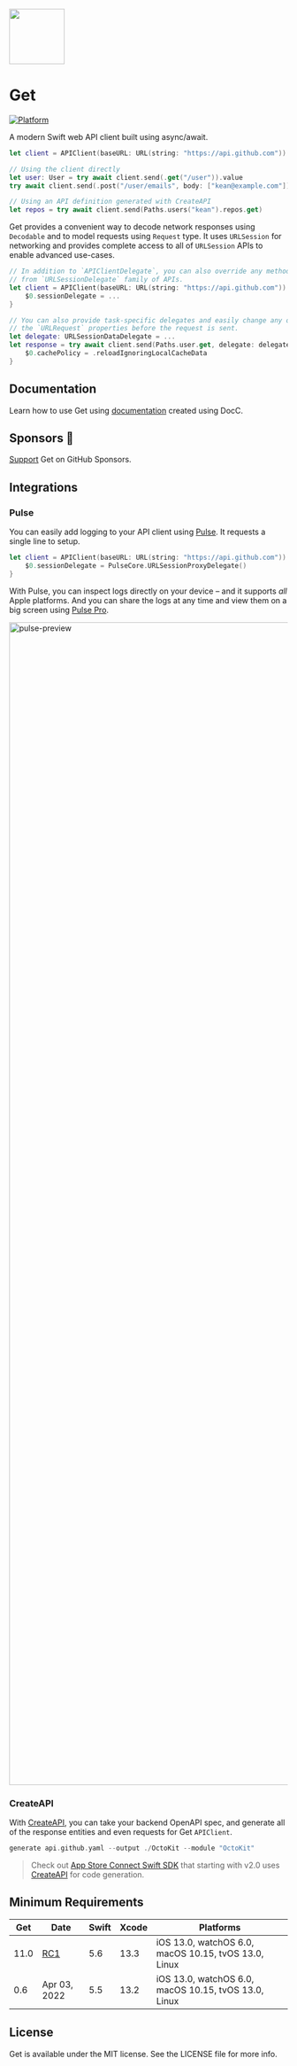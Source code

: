 <br>
<img src="https://user-images.githubusercontent.com/1567433/147299567-234fc104-b5ee-40b0-aa75-98f7256f1389.png" width="100px">


# Get

[![Platform](https://img.shields.io/badge/Platforms-iOS%20%7C%20macOS%20%7C%20watchOS%20%7C%20tvOS%20%7C%20Linux-4E4E4E.svg?colorA=28a745)](#installation)

A modern Swift web API client built using async/await.

```swift
let client = APIClient(baseURL: URL(string: "https://api.github.com"))

// Using the client directly
let user: User = try await client.send(.get("/user")).value
try await client.send(.post("/user/emails", body: ["kean@example.com"]))

// Using an API definition generated with CreateAPI
let repos = try await client.send(Paths.users("kean").repos.get)
```

Get provides a convenient way to decode network responses using `Decodable` and to model requests using `Request` type. It uses `URLSession` for networking and provides complete access to all of `URLSession` APIs to enable advanced use-cases.

```swift
// In addition to `APIClientDelegate`, you can also override any methods
// from `URLSessionDelegate` family of APIs.
let client = APIClient(baseURL: URL(string: "https://api.github.com")) {
    $0.sessionDelegate = ...
}

// You can also provide task-specific delegates and easily change any of
// the `URLRequest` properties before the request is sent.
let delegate: URLSessionDataDelegate = ...
let response = try await client.send(Paths.user.get, delegate: delegate) {
    $0.cachePolicy = .reloadIgnoringLocalCacheData
}
```

## Documentation

Learn how to use Get using [documentation](https://kean-docs.github.io/get/documentation/get/) created using DocC.

## Sponsors 💖

[Support](https://github.com/sponsors/kean) Get on GitHub Sponsors.

## Integrations

### Pulse

You can easily add logging to your API client using [Pulse](https://github.com/kean/Pulse). It requests a single line to setup.

```swift
let client = APIClient(baseURL: URL(string: "https://api.github.com")) {
    $0.sessionDelegate = PulseCore.URLSessionProxyDelegate()
}
```

With Pulse, you can inspect logs directly on your device – and it supports _all_ Apple platforms. And you can share the logs at any time and view them on a big screen using [Pulse Pro](https://kean.blog/pulse/guides/pulse-pro).

<img width="2100" alt="pulse-preview" src="https://user-images.githubusercontent.com/1567433/177911236-541117b8-11aa-4a31-9343-733e55a5abe8.png">

### CreateAPI

With [CreateAPI](https://github.com/kean/CreateAPI), you can take your backend OpenAPI spec, and generate all of the response entities and even requests for Get `APIClient`.

```swift
generate api.github.yaml --output ./OctoKit --module "OctoKit"
```

> Check out [App Store Connect Swift SDK](https://github.com/AvdLee/appstoreconnect-swift-sdk) that starting with v2.0 uses [CreateAPI](https://github.com/kean/CreateAPI) for code generation.

## Minimum Requirements

| Get  | Date         | Swift | Xcode | Platforms                                            |
|------|--------------|-------|-------|------------------------------------------------------|
| 11.0 | [RC1](https://github.com/kean/get/releases/tag/1.0.0-rc.1) | 5.6   | 13.3 | iOS 13.0, watchOS 6.0, macOS 10.15, tvOS 13.0, Linux |
| 0.6  | Apr 03, 2022 | 5.5   | 13.2  | iOS 13.0, watchOS 6.0, macOS 10.15, tvOS 13.0, Linux |

## License

Get is available under the MIT license. See the LICENSE file for more info.
